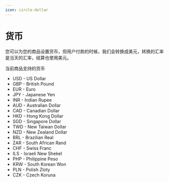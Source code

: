 ```yaml
---
icon: circle-dollar
---
```


# 货币

您可以为您的商品设置货币，但用户付款的时候，我们会转换成美元，转换的汇率是当天的汇率，结算也使用美元。

当前商品支持的货币

* USD - US Dollar
* GBP - British Pound
* EUR - Euro
* JPY - Japanese Yen
* INR - Indian Rupee
* AUD - Australian Dollar
* CAD - Canadian Dollar
* HKD - Hong Kong Dollar
* SGD - Singapore Dollar
* TWD - New Taiwan Dollar
* NZD - New Zealand Dollar
* BRL - Brazilian Real
* ZAR - South African Rand
* CHF - Swiss Franc
* ILS - Israeli New Shekel
* PHP - Philippine Peso
* KRW - South Korean Won
* PLN - Polish Zloty
* CZK - Czech Koruna

